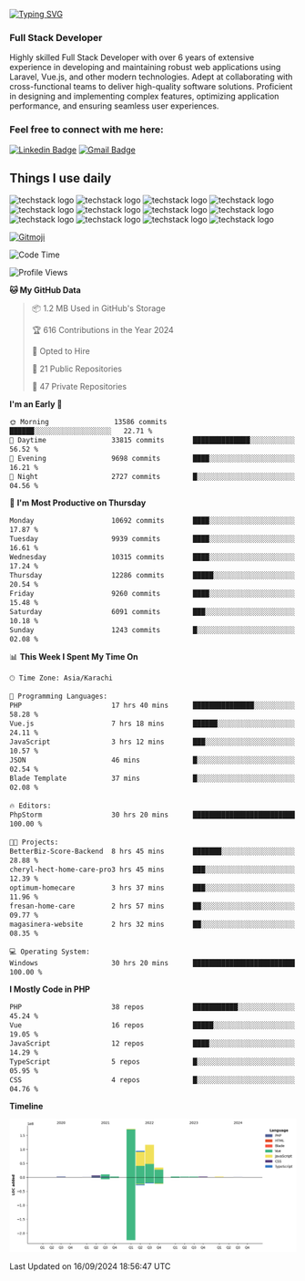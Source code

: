 [![Typing SVG](https://readme-typing-svg.demolab.com?font=Permanent+Marker&size=31&pause=1000&color=00A11F&center=true&random=false&width=435&lines=Hi+%F0%9F%91%8B%2C+I'm+Waheed+Sindhani)](https://git.io/typing-svg)
### Full Stack Developer
Highly skilled Full Stack Developer with over 6 years of extensive experience in developing and maintaining robust web applications using Laravel, Vue.js, and other modern technologies. Adept at collaborating with cross-functional teams to deliver high-quality software solutions. Proficient in designing and implementing complex features, optimizing application performance, and ensuring seamless user experiences. 

### Feel free to connect with me here:

[![Linkedin Badge](https://img.shields.io/badge/-waheedsindhani-blue?style=flat-square&logo=Linkedin&logoColor=white&link=https://www.linkedin.com/in/waheed-sindhani/)](https://www.linkedin.com/in/waheed-sindhani/)
[![Gmail Badge](https://img.shields.io/badge/-waheed.eliccs@gmail.com-c14438?style=flat-square&logo=Gmail&logoColor=white&link=mailto:waheed.eliccs@gmail.com)](mailto:waheed.eliccs@gmail.com)

## Things I use daily
![techstack logo](https://readme-components.vercel.app/api?component=logo&logo=react&text=false&animation=spin&fill=000000&svgfill=2d79c7)
![techstack logo](https://readme-components.vercel.app/api?component=logo&logo=vue.js&text=false&fill=000000&svgfill=4FC08D)
![techstack logo](https://readme-components.vercel.app/api?component=logo&logo=laravel&text=false&fill=000000&svgfill=FF2D20)
![techstack logo](https://readme-components.vercel.app/api?component=logo&logo=javascript&text=false&fill=000000&svgfill=F7DF1E)
![techstack logo](https://readme-components.vercel.app/api?component=logo&logo=mysql&text=false&fill=000000&svgfill=4479A1)
![techstack logo](https://readme-components.vercel.app/api?component=logo&logo=quasar&text=false&svgfill=050A14&fill=ffffaa&animation=spin)
![techstack logo](https://readme-components.vercel.app/api?component=logo&logo=typescript&text=false&fill=000000&svgfill=3178C6)
![techstack logo](https://readme-components.vercel.app/api?component=logo&logo=node.js&text=false&fill=000000&svgfill=5FA04E)
![techstack logo](https://readme-components.vercel.app/api?component=logo&logo=tailwindcss&text=false&fill=000000&svgfill=06B6D4)
![techstack logo](https://readme-components.vercel.app/api?component=logo&logo=docker&text=false&fill=000000&svgfill=2496ED)
![techstack logo](https://readme-components.vercel.app/api?component=logo&logo=linux&text=false&fill=000000&svgfill=FCC624)
![techstack logo](https://readme-components.vercel.app/api?component=logo&logo=amazonaws&text=false&fill=000000&svgfill=232F3E)



<!--
**Sindhani/sindhani** is a ✨ _special_ ✨ repository because its `README.md` (this file) appears on your GitHub profile.

Here are some ideas to get you started:

- 🔭 I’m currently working on ...
- 🌱 I’m currently learning ...
- 👯 I’m looking to collaborate on ...
- 🤔 I’m looking for help with ...
- 💬 Ask me about ...
- 📫 How to reach me: ...
- 😄 Pronouns: ...
- ⚡ Fun fact: ...
-->
<a href="https://gitmoji.dev">
  <img
    src="https://img.shields.io/badge/gitmoji-%20😜%20😍-FFDD67.svg?style=flat-square"
    alt="Gitmoji"
  />
</a>

<!--START_SECTION:waka-->
![Code Time](http://img.shields.io/badge/Code%20Time-482%20hrs%2041%20mins-blue)

![Profile Views](http://img.shields.io/badge/Profile%20Views-0-blue)

**🐱 My GitHub Data** 

> 📦 1.2 MB Used in GitHub's Storage 
 > 
> 🏆 616 Contributions in the Year 2024
 > 
> 💼 Opted to Hire
 > 
> 📜 21 Public Repositories 
 > 
> 🔑 47 Private Repositories 
 > 
**I'm an Early 🐤** 

```text
🌞 Morning                13586 commits       ██████░░░░░░░░░░░░░░░░░░░   22.71 % 
🌆 Daytime                33815 commits       ██████████████░░░░░░░░░░░   56.52 % 
🌃 Evening                9698 commits        ████░░░░░░░░░░░░░░░░░░░░░   16.21 % 
🌙 Night                  2727 commits        █░░░░░░░░░░░░░░░░░░░░░░░░   04.56 % 
```
📅 **I'm Most Productive on Thursday** 

```text
Monday                   10692 commits       ████░░░░░░░░░░░░░░░░░░░░░   17.87 % 
Tuesday                  9939 commits        ████░░░░░░░░░░░░░░░░░░░░░   16.61 % 
Wednesday                10315 commits       ████░░░░░░░░░░░░░░░░░░░░░   17.24 % 
Thursday                 12286 commits       █████░░░░░░░░░░░░░░░░░░░░   20.54 % 
Friday                   9260 commits        ████░░░░░░░░░░░░░░░░░░░░░   15.48 % 
Saturday                 6091 commits        ███░░░░░░░░░░░░░░░░░░░░░░   10.18 % 
Sunday                   1243 commits        █░░░░░░░░░░░░░░░░░░░░░░░░   02.08 % 
```


📊 **This Week I Spent My Time On** 

```text
🕑︎ Time Zone: Asia/Karachi

💬 Programming Languages: 
PHP                      17 hrs 40 mins      ███████████████░░░░░░░░░░   58.28 % 
Vue.js                   7 hrs 18 mins       ██████░░░░░░░░░░░░░░░░░░░   24.11 % 
JavaScript               3 hrs 12 mins       ███░░░░░░░░░░░░░░░░░░░░░░   10.57 % 
JSON                     46 mins             █░░░░░░░░░░░░░░░░░░░░░░░░   02.54 % 
Blade Template           37 mins             █░░░░░░░░░░░░░░░░░░░░░░░░   02.08 % 

🔥 Editors: 
PhpStorm                 30 hrs 20 mins      █████████████████████████   100.00 % 

🐱‍💻 Projects: 
BetterBiz-Score-Backend  8 hrs 45 mins       ███████░░░░░░░░░░░░░░░░░░   28.88 % 
cheryl-hect-home-care-pro3 hrs 45 mins       ███░░░░░░░░░░░░░░░░░░░░░░   12.39 % 
optimum-homecare         3 hrs 37 mins       ███░░░░░░░░░░░░░░░░░░░░░░   11.96 % 
fresan-home-care         2 hrs 57 mins       ██░░░░░░░░░░░░░░░░░░░░░░░   09.77 % 
magasinera-website       2 hrs 32 mins       ██░░░░░░░░░░░░░░░░░░░░░░░   08.35 % 

💻 Operating System: 
Windows                  30 hrs 20 mins      █████████████████████████   100.00 % 
```

**I Mostly Code in PHP** 

```text
PHP                      38 repos            ███████████░░░░░░░░░░░░░░   45.24 % 
Vue                      16 repos            █████░░░░░░░░░░░░░░░░░░░░   19.05 % 
JavaScript               12 repos            ████░░░░░░░░░░░░░░░░░░░░░   14.29 % 
TypeScript               5 repos             █░░░░░░░░░░░░░░░░░░░░░░░░   05.95 % 
CSS                      4 repos             █░░░░░░░░░░░░░░░░░░░░░░░░   04.76 % 
```



**Timeline**

![Lines of Code chart](https://raw.githubusercontent.com/Sindhani/Sindhani/main/assets/bar_graph.png)


 Last Updated on 16/09/2024 18:56:47 UTC
<!--END_SECTION:waka-->
